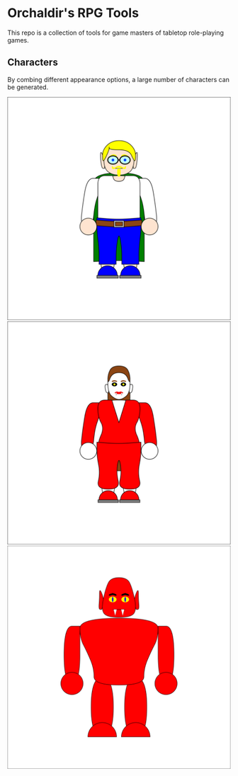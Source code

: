 # Orchaldir's RPG Tools

This repo is a collection of tools for game masters of tabletop role-playing games.

## Characters

By combing different appearance options, a large number of characters can be generated.

![An Elf](resources/characters/elf.svg)
![A Vampire](resources/characters/vampire.svg)
![A Devil](resources/characters/devil.svg)
